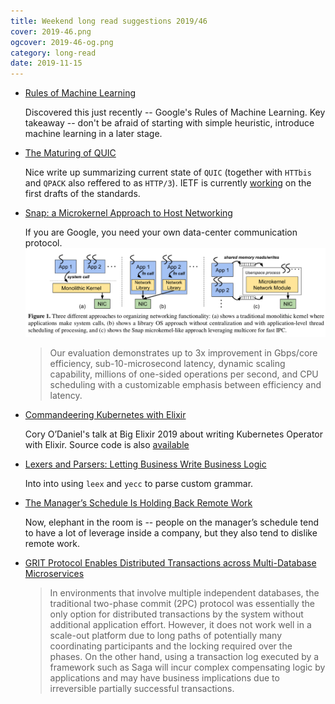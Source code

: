 ```yaml
---
title: Weekend long read suggestions 2019/46
cover: 2019-46.png
ogcover: 2019-46-og.png
category: long-read
date: 2019-11-15
---
```


- [Rules of Machine Learning](https://developers.google.com/machine-learning/guides/rules-of-ml/)

    Discovered this just recently -- Google's Rules of Machine Learning. Key takeaway -- don't be afraid of starting with simple heuristic, introduce machine learning in a later stage.

- [The Maturing of QUIC](https://www.fastly.com/blog/maturing-of-quic)

    Nice write up summarizing current state of `QUIC` (together with `HTTbis` and `QPACK` also reffered to as `HTTP/3`). IETF is currently [working](https://github.com/quicwg/base-drafts/) on the first drafts of the standards.

- [Snap: a Microkernel Approach to Host Networking](https://ai.google/research/pubs/pub48630/)

    If you are Google, you need your own data-center communication protocol. ![host networking architectures](2019-46-snap.png)

    > Our evaluation demonstrates up to 3x improvement in Gbps/core efficiency, sub-10-microsecond latency, dynamic scaling capability, millions of one-sided operations per second, and CPU scheduling with a customizable emphasis between efficiency and latency.

- [Commandeering Kubernetes with Elixir](https://speakerdeck.com/coryodaniel/commandeering-kubernetes-with-elixir)

    Cory O’Daniel's talk at Big Elixir 2019 about writing Kubernetes Operator with Elixir. Source code is also [available](https://github.com/coryodaniel/talks/tree/master/commandeering/src)

- [Lexers and Parsers: Letting Business Write Business Logic](https://by.ben.church/Lexers-and-Parsers:-Letting-Business-Write-Business-Logic/)

    Into into using `leex` and `yecc` to parse custom grammar.

- [The Manager’s Schedule Is Holding Back Remote Work](https://marker.medium.com/the-managers-schedule-is-holding-remote-work-back-f9c1302ac6f3)

    Now, elephant in the room is -- people on the manager’s schedule tend to have a lot of leverage inside a company, but they also tend to dislike remote work.

- [GRIT Protocol Enables Distributed Transactions across Multi-Database Microservices](https://www.infoq.com/news/2019/10/eBay-grit-multidb-transactions/)

    > In environments that involve multiple independent databases, the traditional two-phase commit (2PC) protocol was essentially the only option for distributed transactions by the system without additional application effort. However, it does not work well in a scale-out platform due to long paths of potentially many coordinating participants and the locking required over the phases. On the other hand, using a transaction log executed by a framework such as Saga will incur complex compensating logic by applications and may have business implications due to irreversible partially successful transactions.
